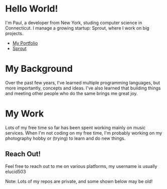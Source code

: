 # Hello World!
I'm Paul, a developer from New York, studing computer science in Connecticut. I manage a growing startup: Sprout, where I work on big projects. 

- [My Portfolio](https://elucid.vip)
- [Sprout](https://sprout.software)

# My Background
Over the past few years, I've learned multiple programming languages, but more importantly, concepts and ideas. I've also learned that building things and meeting other people who do the same brings me great joy.

# My Work
Lots of my free time so far has been spent working mainly on music services. When I'm not coding on my free time, I'm probably working on my photography hobby or (trying) to learn and do new things. 

## Reach Out!
Feel free to reach out to me on various platforms, my username is usually elucid503

Note: Lots of my repos are private, and some shown below may be old!
